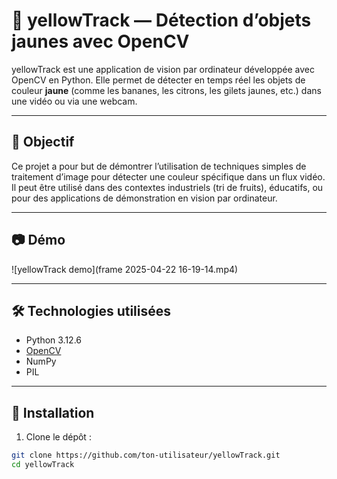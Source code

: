 # 🍋 yellowTrack — Détection d’objets jaunes avec OpenCV

yellowTrack est une application de vision par ordinateur développée avec OpenCV en Python. Elle permet de détecter en temps réel les objets de couleur **jaune** (comme les bananes, les citrons, les gilets jaunes, etc.) dans une vidéo ou via une webcam.

---

## 🎯 Objectif

Ce projet a pour but de démontrer l’utilisation de techniques simples de traitement d’image pour détecter une couleur spécifique dans un flux vidéo. Il peut être utilisé dans des contextes industriels (tri de fruits), éducatifs, ou pour des applications de démonstration en vision par ordinateur.

---

## 📷 Démo

![yellowTrack demo](frame 2025-04-22 16-19-14.mp4) <!-- Si tu as une démo vidéo ou gif, ajoute-la ici -->

---

## 🛠️ Technologies utilisées

- Python 3.12.6
- [OpenCV](https://opencv.org/)
- NumPy
- PIL

---

## 🚀 Installation

1. Clone le dépôt :

```bash
git clone https://github.com/ton-utilisateur/yellowTrack.git
cd yellowTrack
